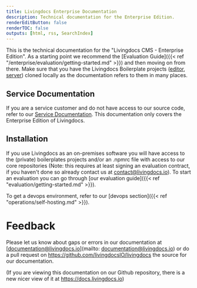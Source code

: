 ```yaml
---
title: Livingdocs Enterprise Documentation
description: Technical documentation for the Enterprise Edition.
renderEditButton: false
renderTOC: false
outputs: [html, rss, SearchIndex]
---
```


This is the technical documentation for the "Livingdocs CMS - Enterprise Edition". As a starting point we recommend the [Evaluation Guide]({{< ref "/enterprise/evaluation/getting-started.md" >}}) and then moving on from there.
Make sure that you have the Livingdocs Boilerplate projects ([editor](https://github.com/livingdocsIO/livingdocs-editor-boilerplate), [server](https://github.com/livingdocsIO/livingdocs-server-boilerplate)) cloned locally as the documentation refers to them in many places.

## Service Documentation

If you are a service customer and do not have access to our source code, refer to our [Service Documentation](https://developers.livingdocs.io). This documentation only covers the Enterprise Edition of Livingdocs.


## Installation

If you use Livingdocs as an on-premises software you will have access to the (private) boilerplates projects and/or an .npmrc file with access to our core repositories (Note: this requires at least signing an evaluation contract, if you haven't done so already contact us at contact@livingdocs.io).
To start an evaluation you can go through [our evaluation guide]({{< ref "evaluation/getting-started.md" >}}).

To get a devops environment, refer to our [devops section]({{< ref "operations/self-hosting.md" >}}).

# Feedback
Please let us know about gaps or errors in our documentation at [documentation@livingdocs.io](mailto: documentation@livingdocs.io) or do a pull request on https://github.com/livingdocsIO/livingdocs the source for our documentation.

(If you are viewing this documentation on our Github repository, there is a new nicer view of it at https://docs.livingdocs.io)
